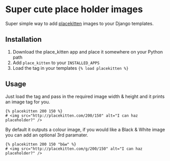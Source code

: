 # Super cute place holder images

Super simple way to add [placekitten](placekitten.com) images to your Django templates.

## Installation

1. Download the place_kitten app and place it somewhere on your Python path
2. Add `place_kitten` to your `INSTALLED_APPS`
3. Load the tag in your templates `{% load placekitten %}`

## Usage

Just load the tag and pass in the required image width & height and it prints an image tag for you.
    
    {% placekitten 200 150 %}
    # <img src="http://placekitten.com/200/150" alt="I can haz placeholder?" />

By default it outputs a colour image, if you would like a Black & White image you can add an optional 3rd paramater.

    {% placekitten 200 150 "b&w" %}
    # <img src="http://placekitten.com/g/200/150" alt="I can haz placeholder?" />
